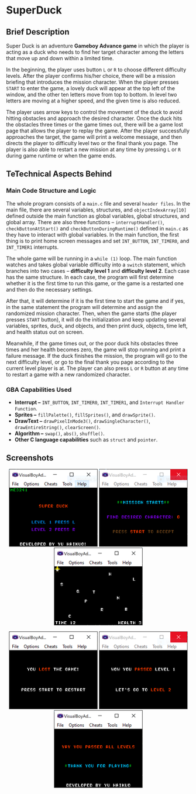 # SuperDuck
## Brief Description

Super Duck is an adventure **Gameboy Advance game** in which the player is acting as a duck who needs to find her target character among the letters that move up and down within a limited time. 

In the beginning, the player uses button `L` or `R` to choose different difficulty levels. After the player confirms his/her choice, there will be a mission briefing that introduces the mission character. When the player presses `START` to enter the game, a lovely duck will appear at the top left of the window, and the other ten letters move from top to bottom. In level two letters are moving at a higher speed, and the given time is also reduced. 

The player uses arrow keys to control the movement of the duck to avoid hitting obstacles and approach the desired character. Once the duck hits the obstacles three times or the game times out, there will be a game lost page that allows the player to replay the game. After the player successfully approaches the target, the game will print a welcome message, and then directs the player to difficulty level two or the final thank you page. The player is also able to restart a new mission at any time by pressing `L` or `R` during game runtime or when the game ends.

## TeTechnical Aspects Behind

### Main Code Structure and Logic

The whole program consists of a `main.c` file and several `header files`. In the main file, there are several variables, structures, and `objectIndexArray[10]` defined outside the main function as global variables, global structures, and global array. There are also three functions – `interruptHandler()`, `checkButtonAtStart()` and `checkButtonDuringRuntime()` defined in `main.c` as they have to interact with global variables. In the main function, the first thing is to print home screen messages and set `INT_BUTTON`, `INT_TIMER0`, and `INT_TIMER1` interrupts. 

The whole game will be running in a `while (1)` loop. The main function watches and takes global variable difficulty into a `switch` statement, which branches into two cases – **difficulty level 1** and **difficulty level 2**. Each case has the same structure. In each case, the program will first determine whether it is the first time to run this game, or the game is a restarted one and then do the necessary settings. 

After that, it will determine if it is the first time to start the game and if yes, in the same statement the program will determine and assign the randomized mission character. Then, when the game starts (the player presses `START` button), it will do the initialization and keep updating several variables, sprites, duck, and objects, and then print duck, objects, time left, and health status out on screen. 

Meanwhile, if the game times out, or the poor duck hits obstacles three times and her health becomes zero, the game will stop running and print a failure message. If the duck finishes the mission, the program will go to the next difficulty level, or go to the final thank you page according to the current level player is at. The player can also press `L` or `R` button at any time to restart a game with a new randomized character.

### GBA Capabilities Used

- **Interrupt –** `INT_BUTTON`, `INT_TIMER0`, `INT_TIMER1`, and `Interrupt Handler Function`. 
- **Sprites –** `fillPalette()`, `fillSprites()`, and `drawSprite()`.
- **DrawText –** `drawPixelInMode3()`, `drawSingleCharacter()`, `drawEntireString()`, `clearScreen()`. 
- **Algorithm –** `swap()`, `abs()`, `shuffle()`.
- **Other C language capabilities** such as `struct` and `pointer`.

## Screenshots

<p align="center">
    <img height="212" width="242" src="https://github.com/Yu-Haikuo/SuperDuck/blob/main/Images/Capture4.PNG">
    <img height="212" width="242" src="https://github.com/Yu-Haikuo/SuperDuck/blob/main/Images/Capture5.PNG">
    <img height="212" width="242" src="https://github.com/Yu-Haikuo/SuperDuck/blob/main/Images/Capture11.PNG">
</p>

<p align="center">
    <img height="212" width="242" src="https://github.com/Yu-Haikuo/SuperDuck/blob/main/Images/Capture8.PNG">
    <img height="212" width="242" src="https://github.com/Yu-Haikuo/SuperDuck/blob/main/Images/Capture9.PNG">
    <img height="212" width="242" src="https://github.com/Yu-Haikuo/SuperDuck/blob/main/Images/Capture7.PNG">
</p>
